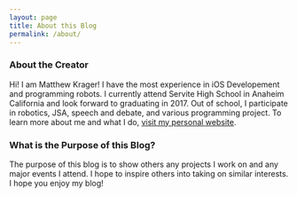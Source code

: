 ```yaml
---
layout: page
title: About this Blog
permalink: /about/
---
```




### About the Creator

Hi! I am Matthew Krager! I have the most experience in iOS Developement and programming robots. I currently attend Servite High School in Anaheim California and look forward to graduating in 2017.  Out of school, I participate in robotics, JSA, speech and debate, and various programming project. To learn more about me and what I do, [visit my personal website](https://krager.org).

### What is the Purpose of this Blog?
The purpose of this blog is to show others any projects I work on and any major events I attend.  I hope to inspire others into taking on similar interests.  I hope you enjoy my blog!
